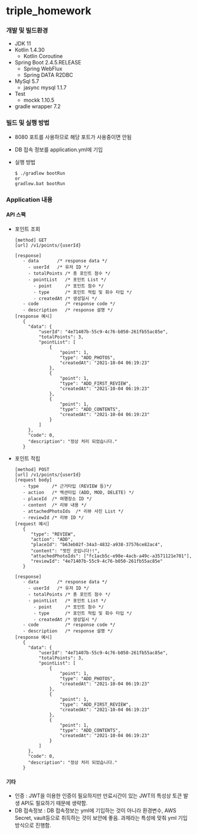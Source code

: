 # triple_homework

### 개발 및 빌드환경

* JDK 11
* Kotlin 1.4.30
  * Kotlin Coroutine
* Spring Boot 2.4.5.RELEASE
  * Spring WebFlux
  * Spring DATA R2DBC
* MySql 5.7
  * jasync mysql 1.1.7
* Test
  * mockk 1.10.5
* gradle wrapper 7.2

### 빌드 및 실행 방법
- 8080 포트를 사용하므로 해당 포트가 사용중이면 안됨
- DB 접속 정보를 application.yml에 기입
- 실행 방법

   ```
   $ ./gradlew bootRun
   or
   gradlew.bat bootRun
   ```

### Application 내용
#### API 스팩

- 포인트 조회
   ```
   [method] GET
   [url] /v1/points/{userId}
   
   [response]
      - data       /* response data */
        - userId   /* 유저 ID */
        - totalPoints /* 총 포인트 점수 */
        - pointList   /* 포인트 List */
          - point     /* 포인트 점수 */
          - type      /* 포인트 적립 및 회수 타입 */
          - createdAt /* 생성일시 */
      - code          /* response code */
      - description   /* response 설명 */
   [response 예시]
      {
        "data": {
            "userId": "4e71407b-55c9-4c76-b050-261fb55ac85e",
            "totalPoints": 3,
            "pointList": [
                {
                    "point": 1,
                    "type": "ADD_PHOTOS",
                    "createdAt": "2021-10-04 06:19:23"
                },
                {
                    "point": 1,
                    "type": "ADD_FIRST_REVIEW",
                    "createdAt": "2021-10-04 06:19:23"
                },
                {
                    "point": 1,
                    "type": "ADD_CONTENTS",
                    "createdAt": "2021-10-04 06:19:23"
                }
            ]
        },
        "code": 0,
        "description": "정상 처리 되었습니다."
      }
   ```

- 포인트 적립
   ```
   [method] POST
   [url] /v1/points/{userId}
   [request body]
      - type     /* 근거타입 (REVIEW 등)*/ 
      - action   /* 엑션타입 (ADD, MOD, DELETE) */
      - placeId  /* 여행장소 ID */
      - content  /* 리뷰 내용 */
      - attachedPhotoIds  /* 리뷰 사진 List */
      - reviewId /* 리뷰 ID */
   [request 예시]
      {
         "type": "REVIEW",
         "action": "ADD",
         "placeId": "b63eb02f-34a3-4832-a938-37576ce82ac4",
         "content": "멋진 곳입니다!!",
         "attachedPhotoIds": ["fc1acb5c-e98e-4acb-a49c-a3571121e701"],
         "reviewId": "4e71407b-55c9-4c76-b050-261fb55ac85e"
      }
  
   [response]
      - data       /* response data */
        - userId   /* 유저 ID */
        - totalPoints /* 총 포인트 점수 */
        - pointList   /* 포인트 List */
          - point     /* 포인트 점수 */
          - type      /* 포인트 적립 및 회수 타입 */
          - createdAt /* 생성일시 */
      - code          /* response code */
      - description   /* response 설명 */
   [response 예시]
      {
        "data": {
            "userId": "4e71407b-55c9-4c76-b050-261fb55ac85e",
            "totalPoints": 3,
            "pointList": [
                {
                    "point": 1,
                    "type": "ADD_PHOTOS",
                    "createdAt": "2021-10-04 06:19:23"
                },
                {
                    "point": 1,
                    "type": "ADD_FIRST_REVIEW",
                    "createdAt": "2021-10-04 06:19:23"
                },
                {
                    "point": 1,
                    "type": "ADD_CONTENTS",
                    "createdAt": "2021-10-04 06:19:23"
                }
            ]
        },
        "code": 0,
        "description": "정상 처리 되었습니다."
      }
   ```

#### 기타

- 인증 : JWT을 이용한 인증이 필요하지만 만료시간이 있는 JWT의 특성상 토큰 발생 API도 필요하기 때문에 생략함.
- DB 접속정보 : DB 접속정보는 yml에 기입하는 것이 아니라 환경변수, AWS Secret, vault등으로 취득하는 것이 보안에 좋음. 과제라는 특성에 맞춰 yml 기입 방식으로 진행함. 
